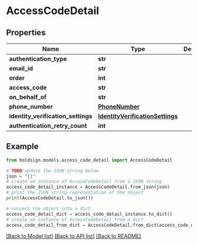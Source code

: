 # AccessCodeDetail


## Properties

Name | Type | Description | Notes
------------ | ------------- | ------------- | -------------
**authentication_type** | **str** |  | 
**email_id** | **str** |  | [optional] 
**order** | **int** |  | [optional] 
**access_code** | **str** |  | [optional] 
**on_behalf_of** | **str** |  | [optional] 
**phone_number** | [**PhoneNumber**](PhoneNumber.md) |  | [optional] 
**identity_verification_settings** | [**IdentityVerificationSettings**](IdentityVerificationSettings.md) |  | [optional] 
**authentication_retry_count** | **int** |  | [optional] 

## Example

```python
from boldsign.models.access_code_detail import AccessCodeDetail

# TODO update the JSON string below
json = "{}"
# create an instance of AccessCodeDetail from a JSON string
access_code_detail_instance = AccessCodeDetail.from_json(json)
# print the JSON string representation of the object
print(AccessCodeDetail.to_json())

# convert the object into a dict
access_code_detail_dict = access_code_detail_instance.to_dict()
# create an instance of AccessCodeDetail from a dict
access_code_detail_from_dict = AccessCodeDetail.from_dict(access_code_detail_dict)
```
[[Back to Model list]](../README.md#documentation-for-models) [[Back to API list]](../README.md#documentation-for-api-endpoints) [[Back to README]](../README.md)


